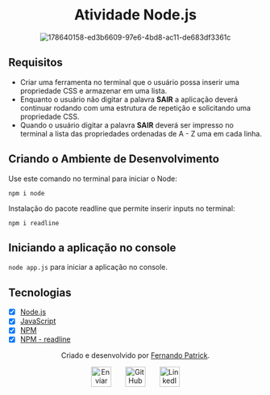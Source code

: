 
<div align='center'>

<h1>Atividade Node.js</h1>


  ![178640158-ed3b6609-97e6-4bd8-ac11-de683df3361c](https://user-images.githubusercontent.com/78447989/179012786-52d9c330-6d78-4d28-8ece-992aca8702e3.png)

  

</div>

## Requisitos



* Criar uma ferramenta no terminal que o usuário possa inserir uma propriedade CSS e armazenar em uma lista. 
* Enquanto o usuário não digitar a palavra **SAIR** a aplicação deverá continuar rodando com uma estrutura de repetição e solicitando uma propriedade CSS. 
* Quando o usuário digitar a palavra **SAIR** deverá ser impresso no terminal a lista das propriedades ordenadas de A - Z uma em cada linha.

## Criando o Ambiente de Desenvolvimento

Use este comando no terminal para iniciar o Node:

``` npm i node ```

Instalação do pacote readline que permite inserir inputs no terminal:

``` npm i readline ```

## Iniciando a aplicação no console
``` node app.js ``` para iniciar a aplicação no console.
  
## Tecnologias
  
  - [x] [Node.js](https://nodejs.org/en/)
  - [x] [JavaScript](https://developer.mozilla.org/pt-BR/docs/Web/JavaScript/Reference/Global_Objects/Array)
  - [x] [NPM](https://www.npmjs.com/)
  - [x] [NPM - readline](https://nodejs.reativa.dev/0014-node-input-from-cli/index)

  <div id="autor" align="center">

  Criado e desenvolvido por [Fernando Patrick](https://www.linkedin.com/in/fernandopatrick/).

 <div align="center"> 
  <a href="mailto:fernando_lopes27@hotmail.com"><img src="https://cdn-icons-png.flaticon.com/512/552/552486.png" height="40em" title="Enviar E-mail"></a>
   &nbsp;&nbsp;&nbsp;&nbsp;&nbsp;
  <a href="https://github.com/FernandoPatrick" target="_blank"><img src="https://cdn-icons-png.flaticon.com/512/733/733553.png" height="40em" title="GitHub de FernandoPatrick"></a>
   &nbsp;&nbsp;&nbsp;&nbsp;&nbsp;
  <a href="https://www.linkedin.com/in/fernandopatrick/" target="_blank"><img src="https://cdn-icons-png.flaticon.com/512/145/145807.png" height="40em" title="LinkedIn de Fernando"></a>
  </div>
</div>


  







